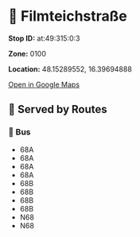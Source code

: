 # 🚉 Filmteichstraße


**Stop ID:** at:49:315:0:3

**Zone:** 0100

**Location:** 48.15289552, 16.39694888

[Open in Google Maps](https://www.google.com/maps?q=48.15289552,16.39694888)

## 🚆 Served by Routes

### 🚌 Bus
- 68A
- 68A
- 68A
- 68A
- 68B
- 68B
- 68B
- 68B
- N68
- N68